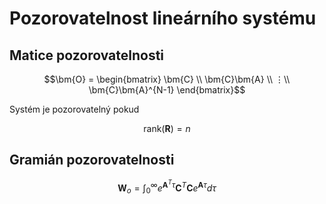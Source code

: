 Pozorovatelnost lineárního systému
==================================

## Matice pozorovatelnosti
```math
\bm{O}
=
\begin{bmatrix}
	\bm{C} \\
	\bm{C}\bm{A} \\
	⋮\\
	\bm{C}\bm{A}^{N-1}
\end{bmatrix}
```
Systém je pozorovatelný pokud
```math
\text{rank}(\bm{R}) = n
```

## Gramián pozorovatelnosti

```math
\bm{W}_{o}
=
\int_{0}^{\infty} e^{\bm{A}^T \tau} \bm{C}^T \bm{C} e^{\bm{A} \tau} d \tau
```